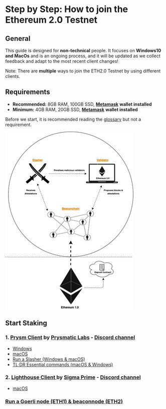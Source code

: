 # Step by Step: How to join the Ethereum 2.0 Testnet

## General

This guide is designed for **non-technical** people. It focuses on **Windows10 and MacOs** and is an ongoing process, and it will be updated as we collect feedback and adapt to the most recent client changes!

Note: There are **multiple** ways to join the ETH2.0 Testnet by using different clients.

## **Requirements**

* **Recommended:** 8GB RAM, 100GB SSD, [**Metamask**](https://metamask.io/) **wallet installed**  
* **Minimum:** 4GB RAM, 20GB SSD, [**Metamask**](https://metamask.io/) **wallet installed**

Before we start, it is recommended reading the [glossary](https://kb.beaconcha.in/glossary) but not a requirement.

![](../.gitbook/assets/image%20%2838%29.png)

## Start Staking

### 1. [Prysm Client](https://kb.beaconcha.in/tutorial-eth2-multiclient/prysm-client) by [Prysmatic Labs](https://prysmaticlabs.com/) - [Discord channel](https://discord.gg/wJW7Rjk)

* [Windows](https://kb.beaconcha.in/tutorial-eth2-multiclient/prysm-client/windows-prysm)
* [macOS](https://kb.beaconcha.in/tutorial-eth2-multiclient/prysm-client/macos-prysm)
* [Run a Slasher \(Windows & macOS\)](https://kb.beaconcha.in/tutorial-eth2-multiclient/prysm-client/slasher-windows-macos--prysm)
* [TL;DR Essential commands \(macOS & Windows\)](https://kb.beaconcha.in/tutorial-eth2-multiclient/prysm-client/tl-dr-essential-commands-macos-and-windows)



### 2. [Lighthouse Client ](https://kb.beaconcha.in/tutorial-eth2-multiclient/lighthouse-client)by [Sigma Prime](https://sigmaprime.io/) - [Discord channel](https://discord.gg/8mFMS7G)

* [macOS](https://kb.beaconcha.in/tutorial-eth2-multiclient/lighthouse-client/beaconnode-and-validator-with-macos)

### 

### [Run a Goerli node \(ETH1\) & beaconnode \(ETH2\)](https://kb.beaconcha.in/tutorial-eth2-multiclient/run-a-goerli-node-eth1-and-beaconnode-eth2)

